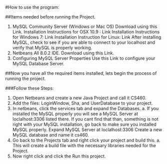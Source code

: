 #How to use the program:

##Items needed before running the Project. 
1.	MySQL Community Server (Windows or Mac OS)
      Download using this Link. 
      Installation Instructions for OSX 10.9 : Link
      Installation Instructions for Windows 7: Link
      Installation Instruction for Linux: Link
      After installing MySQL, check to see if you are able to connect to your localhost and verify that MySQL is properly working.
2.	Netbeans All 8.0.2  IDE.
      Download using this Link. 
3.	Configuring MySQL Server Properties
      Use this Link to configure your MySQL Database Server.

##Now you have all the required items installed, lets begin the process of running the project.

###Follow these Steps:
1.	Open Netbeans and create a new Java Project and call it CS460. 
2.	Add the files: LoginWindow, Sha, and UserDatabase to your project.
3.	In netbeans, click the services tab and expand the Databases. 
a.	If you installed the MySQL properly you will see a MySQL Server at loclalhost:3306 listed there. If you cant find that than, something is not right with your MySQL installation, go back to make sure you installed MySQL properly.
      Expand MySQL Server at loclalhost:3306
      Create a new MySQL database and name it cs460.
4.	Go back to the Projects tab and right click your project and build this.
a.	This will create a build file with the necessary libraries needed for the Project. 
5.	Now right click and click the Run this project. 
